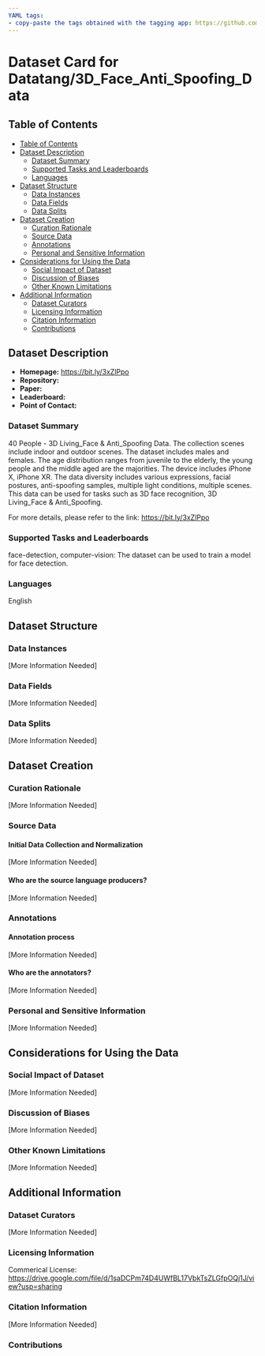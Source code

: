 ```yaml
---
YAML tags:
- copy-paste the tags obtained with the tagging app: https://github.com/huggingface/datasets-tagging
---
```


# Dataset Card for Datatang/3D_Face_Anti_Spoofing_Data

## Table of Contents
- [Table of Contents](#table-of-contents)
- [Dataset Description](#dataset-description)
  - [Dataset Summary](#dataset-summary)
  - [Supported Tasks and Leaderboards](#supported-tasks-and-leaderboards)
  - [Languages](#languages)
- [Dataset Structure](#dataset-structure)
  - [Data Instances](#data-instances)
  - [Data Fields](#data-fields)
  - [Data Splits](#data-splits)
- [Dataset Creation](#dataset-creation)
  - [Curation Rationale](#curation-rationale)
  - [Source Data](#source-data)
  - [Annotations](#annotations)
  - [Personal and Sensitive Information](#personal-and-sensitive-information)
- [Considerations for Using the Data](#considerations-for-using-the-data)
  - [Social Impact of Dataset](#social-impact-of-dataset)
  - [Discussion of Biases](#discussion-of-biases)
  - [Other Known Limitations](#other-known-limitations)
- [Additional Information](#additional-information)
  - [Dataset Curators](#dataset-curators)
  - [Licensing Information](#licensing-information)
  - [Citation Information](#citation-information)
  - [Contributions](#contributions)

## Dataset Description

- **Homepage:** https://bit.ly/3xZlPpo
- **Repository:**
- **Paper:**
- **Leaderboard:**
- **Point of Contact:**

### Dataset Summary

40 People - 3D Living_Face & Anti_Spoofing Data. The collection scenes include indoor and outdoor scenes. The dataset includes males and females. The age distribution ranges from juvenile to the elderly, the young people and the middle aged are the majorities. The device includes iPhone X, iPhone XR. The data diversity includes various expressions, facial postures, anti-spoofing samples, multiple light conditions, multiple scenes. This data can be used for tasks such as 3D face recognition, 3D Living_Face & Anti_Spoofing.
                                                                                                                                  
For more details, please refer to the link: https://bit.ly/3xZlPpo

### Supported Tasks and Leaderboards

face-detection, computer-vision: The dataset can be used to train a model for face detection.

### Languages
English

## Dataset Structure

### Data Instances

[More Information Needed]

### Data Fields

[More Information Needed]

### Data Splits

[More Information Needed]

## Dataset Creation

### Curation Rationale

[More Information Needed]

### Source Data

#### Initial Data Collection and Normalization

[More Information Needed]

#### Who are the source language producers?

[More Information Needed]

### Annotations

#### Annotation process

[More Information Needed]

#### Who are the annotators?

[More Information Needed]

### Personal and Sensitive Information

[More Information Needed]

## Considerations for Using the Data

### Social Impact of Dataset

[More Information Needed]

### Discussion of Biases

[More Information Needed]

### Other Known Limitations

[More Information Needed]

## Additional Information

### Dataset Curators

[More Information Needed]

### Licensing Information

Commerical License: https://drive.google.com/file/d/1saDCPm74D4UWfBL17VbkTsZLGfpOQj1J/view?usp=sharing  

### Citation Information

[More Information Needed]

### Contributions